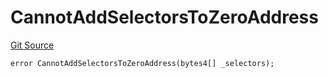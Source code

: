 # CannotAddSelectorsToZeroAddress
[Git Source](https://github.com/thrackle-io/tron/blob/4e6a814efa6ccf934f63826b54087808a311218d/src/client/token/handler/diamond/HandlerDiamondLib.sol)


```solidity
error CannotAddSelectorsToZeroAddress(bytes4[] _selectors);
```

